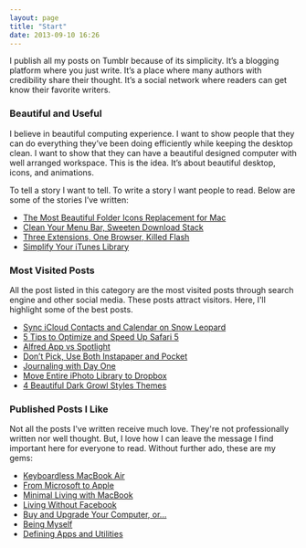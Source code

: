 ```yaml
---
layout: page
title: "Start"
date: 2013-09-10 16:26
---
```


I publish all my posts on Tumblr because of its simplicity. It’s a blogging platform where you just write. It’s a place where many authors with credibility share their thought. It’s a social network where readers can get know their favorite writers.

### Beautiful and Useful
I believe in beautiful computing experience. I want to show people that they can do everything they’ve been doing efficiently while keeping the desktop clean. I want to show that they can have a beautiful designed computer with well arranged workspace. This is the idea. It’s about beautiful desktop, icons, and animations.

To tell a story I want to tell. To write a story I want people to read. Below are some of the stories I’ve written:

- [The Most Beautiful Folder Icons Replacement for Mac](http://sayzlim.net/post/34994221785)
- [Clean Your Menu Bar, Sweeten Download Stack](http://sayzlim.net/post/28270949677/)
- [Three Extensions, One Browser, Killed Flash](http://sayzlim.net/post/4634996988/)
- [Simplify Your iTunes Library](http://sayzlim.net/post/2059714238/)

### Most Visited Posts
All the post listed in this category are the most visited posts through search engine and other social media. These posts attract visitors. Here, I'll highlight some of the best posts.

- [Sync iCloud Contacts and Calendar on Snow Leopard](http://sayzlim.net/post/15776938944/)
- [5 Tips to Optimize and Speed Up Safari 5](http://sayzlim.net/post/5485663917/)
- [Alfred App vs Spotlight](http://sayzlim.net/post/1633828233/)
- [Don’t Pick, Use Both Instapaper and Pocket](http://sayzlim.net/post/23358093610)
- [Journaling with Day One](http://sayzlim.net/post/17027730672)
- [Move Entire iPhoto Library to Dropbox](http://sayzlim.net/post/32528436396)
- [4 Beautiful Dark Growl Styles Themes](http://sayzlim.net/post/3680368363/4-beautiful-dark-growl-styles-themes)

### Published Posts I Like
Not all the posts I've written receive much love. They're not professionally written nor well thought. But, I love how I can leave the message I find important here for everyone to read. Without further ado, these are my gems:

- [Keyboardless MacBook Air](http://sayzlim.net/post/8941968728/)
- [From Microsoft to Apple](http://sayzlim.net/post/1344138461/)
- [Minimal Living with MacBook](http://sayzlim.net/post/1506476982/)
- [Living Without Facebook](http://sayzlim.net/post/4235354563/)
- [Buy and Upgrade Your Computer, or...](http://sayzlim.net/post/5607656578/)
- [Being Myself](http://sayzlim.net/post/6146286421/)
- [Defining Apps and Utilities](http://sayzlim.net/post/)
